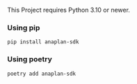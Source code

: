 This Project requires Python 3.10 or newer. 

### Using pip

```shell
pip install anaplan-sdk
```

### Using poetry

```shell
poetry add anaplan-sdk
```
